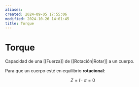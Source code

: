 ```yaml
---
aliases: 
created: 2024-09-05 17:55:06
modified: 2024-10-26 14:01:45
title: Torque
---
```


# Torque

Capacidad de una [[Fuerza]] de [[Rotación|Rotar]] a un cuerpo.

Para que un cuerpo esté en equilibrio **rotacional**:

$$
Z = I \cdot \alpha = 0
$$
